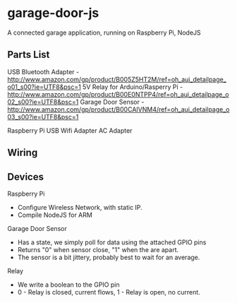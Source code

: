 garage-door-js
==============

A connected garage application, running on Raspberry Pi, NodeJS

Parts List
----------
USB Bluetooth Adapter - http://www.amazon.com/gp/product/B005Z5HT2M/ref=oh_aui_detailpage_o01_s00?ie=UTF8&psc=1
5V Relay for Arduino/Rasperry Pi - http://www.amazon.com/gp/product/B00E0NTPP4/ref=oh_aui_detailpage_o02_s00?ie=UTF8&psc=1
Garage Door Sensor - http://www.amazon.com/gp/product/B00CAIVNM4/ref=oh_aui_detailpage_o03_s00?ie=UTF8&psc=1

Raspberry Pi
USB Wifi Adapter
AC Adapter

Wiring
------

Devices
-------
Raspberry Pi

 * Configure Wireless Network, with static IP.
 * Compile NodeJS for ARM

Garage Door Sensor

 * Has a state, we simply poll for data using the attached GPIO pins
 * Returns "0" when sensor close, "1" when the are apart.
 * The sensor is a bit jittery, probably best to wait for an average.

Relay

 * We write a boolean to the GPIO pin
 * 0 - Relay is closed, current flows, 1 - Relay is open, no current.




